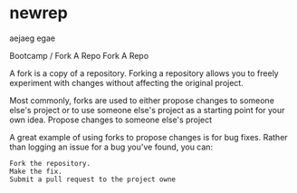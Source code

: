 # newrep 
aejaeg egae 


Bootcamp / Fork A Repo
Fork A Repo

A fork is a copy of a repository. Forking a repository allows you to freely experiment with changes without affecting the original project.

Most commonly, forks are used to either propose changes to someone else's project or to use someone else's project as a starting point for your own idea.
Propose changes to someone else's project

A great example of using forks to propose changes is for bug fixes. Rather than logging an issue for a bug you've found, you can:

    Fork the repository.
    Make the fix.
    Submit a pull request to the project owne
